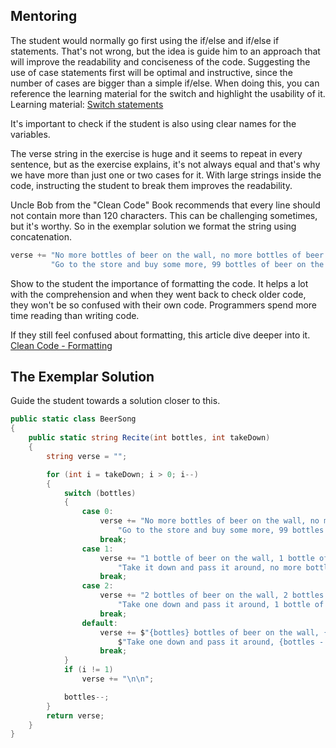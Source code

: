 ## Mentoring

The student would normally go first using the if/else and if/else if statements. That's not wrong,
but the idea is guide him to an approach that will improve the readability and conciseness of the code.
Suggesting the use of case statements first will be optimal and instructive, since the number of cases
are bigger than a simple if/else.
When doing this, you can reference the learning material for the switch and highlight the usability of it.
Learning material: [Switch statements ](https://learn.microsoft.com/en-us/dotnet/csharp/language-reference/statements/selection-statements)

It's important to check if the student is also using clear names for the variables.

The verse string in the exercise is huge and it seems to repeat in every sentence, but as the exercise 
explains, it's not always equal and that's why we have more than just one or two cases for it.
With large strings inside the code, instructing the student to break them improves the readability.

Uncle Bob from the "Clean Code" Book recommends that every line should not contain more than 120 characters.
This can be challenging sometimes, but it's worthy. So in the exemplar solution we format the string 
using concatenation. 
```csharp
verse += "No more bottles of beer on the wall, no more bottles of beer.\n" +
         "Go to the store and buy some more, 99 bottles of beer on the wall.";
```
Show to the student the importance of formatting the code. It helps a lot with the comprehension
and when they went back to check older code, they won't be so confused with their own code.
Programmers spend more time reading than writing code.

If they still feel confused about formatting, this article dive deeper into it.
[Clean Code - Formatting](https://dev.to/caiocesar/clean-code-in-c-part-4-formatting-1b1h)

## The Exemplar Solution
Guide the student towards a solution closer to this. 

```csharp
public static class BeerSong
{
    public static string Recite(int bottles, int takeDown)
    {
        string verse = "";

        for (int i = takeDown; i > 0; i--)
        {
            switch (bottles)
            {
                case 0:
                    verse += "No more bottles of beer on the wall, no more bottles of beer.\n" +
                        "Go to the store and buy some more, 99 bottles of beer on the wall.";
                    break;
                case 1:
                    verse += "1 bottle of beer on the wall, 1 bottle of beer.\n" +
                        "Take it down and pass it around, no more bottles of beer on the wall.";
                    break;
                case 2:
                    verse += "2 bottles of beer on the wall, 2 bottles of beer.\n" +
                        "Take one down and pass it around, 1 bottle of beer on the wall.";
                    break;
                default:
                    verse += $"{bottles} bottles of beer on the wall, {bottles} bottles of beer.\n" +
                        $"Take one down and pass it around, {bottles - 1} bottles of beer on the wall.";
                    break;
            }
            if (i != 1)
                verse += "\n\n";

            bottles--;
        }
        return verse;
    }
}
```
